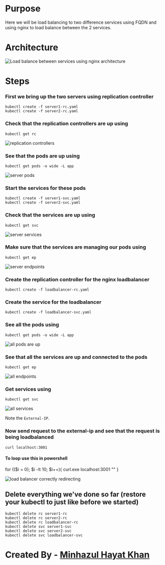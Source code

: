 # Purpose
Here we will be load balancing to two difference services using FQDN and using nginx to load balance between the 2 services.

# Architecture

![Load balance between services using nginx architecture](https://raw.githubusercontent.com/minhaz1217/devops-notes/master/24.%20kubernates%20loadbalancing%20with%20nginx/images/01_load%20balancing%20with%20kubernates%20and%20nginx.png)

# Steps
### First we bring up the two servers using replication controller
```
kubectl create -f server1-rc.yaml
kubectl create -f server2-rc.yaml
```

### Check that the replication controllers are up using
`kubectl get rc`

![replication controllers](https://github.com/minhaz1217/devops-notes/blob/master/24.%20kubernates%20loadbalancing%20with%20nginx/images/02_replication%20controllers%20are%20up.png?raw=true)

### See that the pods are up using
`kubectl get pods -o wide -L app`

![server pods](https://raw.githubusercontent.com/minhaz1217/devops-notes/master/24.%20kubernates%20loadbalancing%20with%20nginx/images/03_all%20the%20server%20pods%20are%20up.png)


### Start the services for these pods
```
kubectl create -f server1-svc.yaml
kubectl create -f server2-svc.yaml
```
### Check that the services are up using
`kubectl get svc`

![server services](https://raw.githubusercontent.com/minhaz1217/devops-notes/master/24.%20kubernates%20loadbalancing%20with%20nginx/images/04_all%20the%20server%20services%20are%20up.png)

### Make sure that the services are managing our pods using
`kubectl get ep`

![server endpoints](https://raw.githubusercontent.com/minhaz1217/devops-notes/master/24.%20kubernates%20loadbalancing%20with%20nginx/images/05.%20investigate%20endpoints.png)

### Create the replication controller for the nginx loadbalancer
`kubectl create -f loadbalancer-rc.yaml`

### Create the service for the loadbalancer
`kubectl create -f loadbalancer-svc.yaml`

### See all the pods using
`kubectl get pods -o wide -L app`

![all pods are up](https://raw.githubusercontent.com/minhaz1217/devops-notes/master/24.%20kubernates%20loadbalancing%20with%20nginx/images/06_all%20pods%20are%20up.png)

### See that all the services are up and connected to the pods
`kubectl get ep`

![all endpoints](https://raw.githubusercontent.com/minhaz1217/devops-notes/master/24.%20kubernates%20loadbalancing%20with%20nginx/images/07_all%20endpoints.png)

### Get services using
`kubectl get svc`

![all services](https://raw.githubusercontent.com/minhaz1217/devops-notes/master/24.%20kubernates%20loadbalancing%20with%20nginx/images/08_all%20services.png)

Note the `External-IP`.

### Now send request to the external-ip and see that the request is being loadbalanced
`curl localhost:3001`

#### To loop use this in powershell
for (($i = 0); $i -lt 10; $i++){ 
    curl.exe localhost:3001
    "" 
}

![load balancer correctly redirecting](https://raw.githubusercontent.com/minhaz1217/devops-notes/master/24.%20kubernates%20loadbalancing%20with%20nginx/images/09_load%20balancing%20working.png)


## Delete everything we've done so far (restore your kubectl to just like before we started)
```
kubectl delete rc server1-rc
kubectl delete rc server2-rc
kubectl delete rc loadbalancer-rc
kubectl delete svc server1-svc
kubectl delete svc server2-svc
kubectl delete svc loadbalancer-svc
```


#
# Created By - [Minhazul Hayat Khan](https://github.com/minhaz1217)
